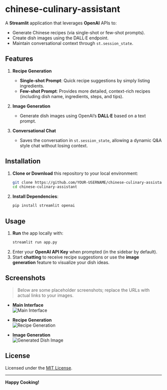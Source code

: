 
# chinese-culinary-assistant

A **Streamlit** application that leverages **OpenAI** APIs to:
- Generate Chinese recipes (via single-shot or few-shot prompts).
- Create dish images using the DALL·E endpoint.
- Maintain conversational context through `st.session_state`.

## Features

1. **Recipe Generation**  
   - **Single-shot Prompt**: Quick recipe suggestions by simply listing ingredients.  
   - **Few-shot Prompt**: Provides more detailed, context-rich recipes (including dish name, ingredients, steps, and tips).

2. **Image Generation**  
   - Generate dish images using OpenAI’s **DALL·E** based on a text prompt.

3. **Conversational Chat**  
   - Saves the conversation in `st.session_state`, allowing a dynamic Q&A style chat without losing context.

## Installation

1. **Clone or Download** this repository to your local environment:
   ```bash
   git clone https://github.com/YOUR-USERNAME/chinese-culinary-assistant.git
   cd chinese-culinary-assistant
   ```
2. **Install Dependencies**:
   ```bash
   pip install streamlit openai
   ```

## Usage

1. **Run** the app locally with:
   ```bash
   streamlit run app.py
   ```
2. Enter your **OpenAI API Key** when prompted (in the sidebar by default).
3. Start **chatting** to receive recipe suggestions or use the **image generation** feature to visualize your dish ideas.

## Screenshots

> Below are some placeholder screenshots; replace the URLs with actual links to your images.

- **Main Interface**  
  ![Main Interface](https://your-screenshot-link/main-interface.png)

- **Recipe Generation**  
  ![Recipe Generation](https://your-screenshot-link/recipe.png)

- **Image Generation**  
  ![Generated Dish Image](https://your-screenshot-link/image-generation.png)

## License

Licensed under the [MIT License](LICENSE).

---

**Happy Cooking!** 



